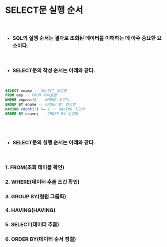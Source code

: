 # **SELECT문 실행 순서**

<br>

* ### SQL의 실행 순서는 결과로 조회된 데이터를 이해하는 데 아주 중요한 요소이다.

<br>

* ### SELECT문의 작성 순서는 아래와 같다.

<br>

```sql
SELECT ename -- SELECT 컬럼명
FROM emp -- FROM 테이블명
WHERE empno=10 -- WHERE 조건식
GROUP BY ename -- GROUP BY 컬럼명
HAVING count(*) >= 1 -- HAVING 조건식
ORDER BY ename; -- ORDER BY 컬럼명
```

<br><br>

* ### SELECT문의 실행 순서는 아래와 같다.

<br>

### 1. FROM(조회 테이블 확인)
### 2. WHERE(데이터 추출 조건 확인)
### 3. GROUP BY(컬럼 그룹화)
### 4. HAVING(HAVING)
### 5. SELECT(데이터 추출)
### 6. ORDER BY(데이터 순서 정렬)